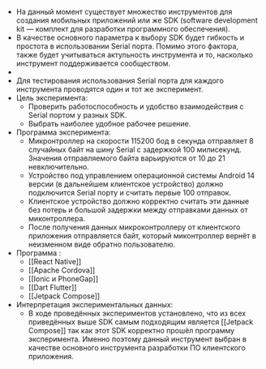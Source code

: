 - На данный момент существует множество инструментов для создания мобильных приложений или же SDK (software development kit — комплект для разработки программного обеспечения).
- В качестве основного параметра к выбору SDK будет гибкость и простота в использовании Serial порта. Помимо этого фактора, также будет учитываться актульность инструмента и то, насколько инструмент поддерживается сообществом.
-
- Для тестирования использования Serial порта для каждого инструмента проводятся один и тот же эксперимент.
- Цель эксперимента:
	- Проверить работоспособность и удобство взаимодействия с Serial портом у разных SDK.
	- Выбрать наиболее удобное рабочее решение.
- Программа эксперимента:
	- Микронтроллер на скорости 115200 бод в секунда отправляет 8 случайных байт на шину Serial с задержкой 100 милисекунд. Значения отправляемого байта варьируются от 10 до 21 невключительно.
	- Устройство под управлением операционной системы Android 14 версии (в дальнейшем клиентское устройство) должно подключится Serial порту и считать первые 100 отправок.
	- Клиентское устройство должно корректно считать эти данные без потерь и большой задержки между отправками данных от миконтроллера.
	- После получения данных микроконтроллеру от клиентского приложения отправляется байт, который миконтроллер вернёт в неизменном виде обратно пользователю.
- Программа :
	- [[React Native]]
	- [[Apache Cordova]]
	- [[Ionic и PhoneGap]]
	- [[Dart Flutter]]
	- [[Jetpack Compose]]
- Интерпретация экспериментальных данных:
	- В ходе проведённых экспериментов установлено, что из всех приведённых выше SDK самым подходящим является [[Jetpack Compose]] так как этот SDK корректно прошёл программу эксперимента. Именно поэтому данный инструмент выбран в качестве основного инструмента разработки ПО клиентского приложения.